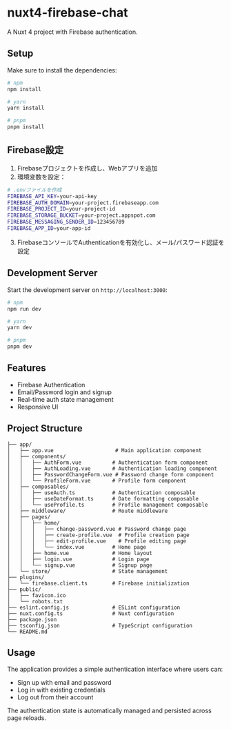 # nuxt4-firebase-chat

A Nuxt 4 project with Firebase authentication.

## Setup

Make sure to install the dependencies:

```bash
# npm
npm install

# yarn
yarn install

# pnpm
pnpm install
```

## Firebase設定

1. Firebaseプロジェクトを作成し、Webアプリを追加
2. 環境変数を設定：

```bash
# .envファイルを作成
FIREBASE_API_KEY=your-api-key
FIREBASE_AUTH_DOMAIN=your-project.firebaseapp.com
FIREBASE_PROJECT_ID=your-project-id
FIREBASE_STORAGE_BUCKET=your-project.appspot.com
FIREBASE_MESSAGING_SENDER_ID=123456789
FIREBASE_APP_ID=your-app-id
```

3. FirebaseコンソールでAuthenticationを有効化し、メール/パスワード認証を設定

## Development Server

Start the development server on `http://localhost:3000`:

```bash
# npm
npm run dev

# yarn
yarn dev

# pnpm
pnpm dev
```

## Features

- Firebase Authentication
- Email/Password login and signup
- Real-time auth state management
- Responsive UI

## Project Structure

```
├── app/
│   ├── app.vue                    # Main application component
│   ├── components/
│   │   ├── AuthForm.vue          # Authentication form component
│   │   ├── AuthLoading.vue       # Authentication loading component
│   │   ├── PasswordChangeForm.vue # Password change form component
│   │   └── ProfileForm.vue       # Profile form component
│   ├── composables/
│   │   ├── useAuth.ts            # Authentication composable
│   │   ├── useDateFormat.ts      # Date formatting composable
│   │   └── useProfile.ts         # Profile management composable
│   ├── middleware/               # Route middleware
│   ├── pages/
│   │   ├── home/
│   │   │   ├── change-password.vue # Password change page
│   │   │   ├── create-profile.vue  # Profile creation page
│   │   │   ├── edit-profile.vue    # Profile editing page
│   │   │   └── index.vue         # Home page
│   │   ├── home.vue              # Home layout
│   │   ├── login.vue             # Login page
│   │   └── signup.vue            # Signup page
│   └── store/                    # State management
├── plugins/
│   └── firebase.client.ts        # Firebase initialization
├── public/
│   ├── favicon.ico
│   └── robots.txt
├── eslint.config.js              # ESLint configuration
├── nuxt.config.ts                # Nuxt configuration
├── package.json
├── tsconfig.json                 # TypeScript configuration
└── README.md
```

## Usage

The application provides a simple authentication interface where users can:

- Sign up with email and password
- Log in with existing credentials
- Log out from their account

The authentication state is automatically managed and persisted across page reloads.

